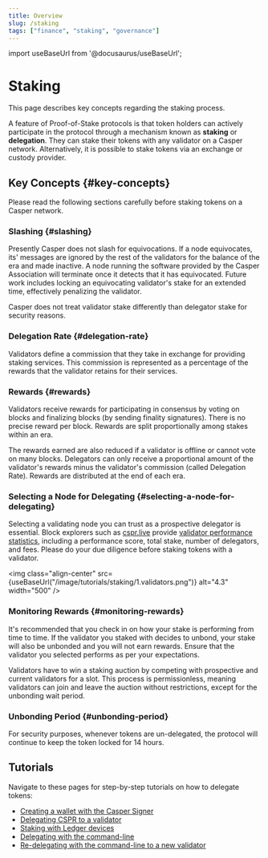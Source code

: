 ```yaml
---
title: Overview
slug: /staking
tags: ["finance", "staking", "governance"]
---
```


import useBaseUrl from '@docusaurus/useBaseUrl';

# Staking

This page describes key concepts regarding the staking process.

A feature of Proof-of-Stake protocols is that token holders can actively participate in the protocol through a mechanism known as **staking** or **delegation**. They can stake their tokens with any validator on a Casper network. Alternatively, it is possible to stake tokens via an exchange or custody provider.

## Key Concepts {#key-concepts}

Please read the following sections carefully before staking tokens on a Casper network.

### Slashing {#slashing}

Presently Casper does not slash for equivocations. If a node equivocates, its' messages are ignored by the rest of the validators for the balance of the era and made inactive. A node running the software provided by the Casper Association will terminate once it detects that it has equivocated. Future work includes locking an equivocating validator's stake for an extended time, effectively penalizing the validator.

Casper does not treat validator stake differently than delegator stake for security reasons.

### Delegation Rate {#delegation-rate}

Validators define a commission that they take in exchange for providing staking services. This commission is represented as a percentage of the rewards that the validator retains for their services.

### Rewards {#rewards}

Validators receive rewards for participating in consensus by voting on blocks and finalizing blocks (by sending finality signatures). There is no precise reward per block. Rewards are split proportionally among stakes within an era. 

The rewards earned are also reduced if a validator is offline or cannot vote on many blocks. Delegators can only receive a proportional amount of the validator's rewards minus the validator's commission (called Delegation Rate). Rewards are distributed at the end of each era.

### Selecting a Node for Delegating {#selecting-a-node-for-delegating}

Selecting a validating node you can trust as a prospective delegator is essential. Block explorers such as [cspr.live](https://cspr.live) provide [validator performance statistics](https://cspr.live/validators), including a performance score, total stake, number of delegators, and fees. Please do your due diligence before staking tokens with a validator.

<img class="align-center" src={useBaseUrl("/image/tutorials/staking/1.validators.png")} alt="4.3" width="500" />

### Monitoring Rewards {#monitoring-rewards}

It's recommended that you check in on how your stake is performing from time to time. If the validator you staked with decides to unbond, your stake will also be unbonded and you will not earn rewards. Ensure that the validator you selected performs as per your expectations.

Validators have to win a staking auction by competing with prospective and current validators for a slot. This process is permissionless, meaning validators can join and leave the auction without restrictions, except for the unbonding wait period.

### Unbonding Period {#unbonding-period}

For security purposes, whenever tokens are un-delegated, the protocol will continue to keep the token locked for 14 hours.

## Tutorials

Navigate to these pages for step-by-step tutorials on how to delegate tokens:

- [Creating a wallet with the Casper Signer](/workflow/staking.md#3-creating-your-wallet-with-the-casperlabs-signer)
- [Delegating CSPR to a validator](/workflow/staking.md)
- [Staking with Ledger devices](/workflow/staking-ledger/)
- [Delegating with the command-line](/workflow/delegate.md)
- [Re-delegating with the command-line to a new validator](/workflow/redelegate.md)



